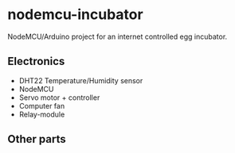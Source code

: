 # nodemcu-incubator
NodeMCU/Arduino project for an internet controlled egg incubator.

## Electronics
* DHT22 Temperature/Humidity sensor
* NodeMCU
* Servo motor + controller
* Computer fan
* Relay-module

## Other parts


